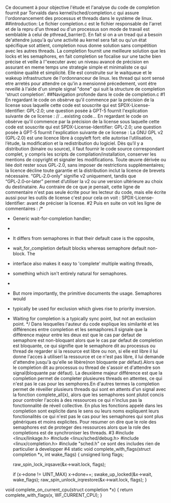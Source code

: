 Ce document à pour objective l'étude et l'analyse du code de completion fournit par Torvalds dans kernel/sched/completion.c qui assure l'ordonnancement des processus et threads dans le système de linux.
##introduction: 
Le fichier completion.c est le fichier responsable de l'arret et de la repru d'un thread ou d'un processus son mode de travail est semblable à celui de pthread_barrier(). En fait si on a un tread qui a besoin de'attendre jusqu'à qu'une activité au kernel sera fait ou qu'un état spécifique sot attient, completion nous donne solution sans compétition avec les autres threads. 
La completion fournit une meilleure solution que les locks et les semaphores, en fait completion se focalise sur une tache bien précise et veille à l''executer avec un niveau avancé de précision en assurant en meme temps une strategie simple et minimaliste ce qui combine qualité et simplicité. 
Elle est construite sur le waitqueue et le wakeup infrastructure de l'ordonnanceur de linux. les thread qui sont sensé etre arretés pour attendre ce qu'in a mensionné précedement, vont étre reveillé à l'aide d'un simple signal "done" qui suit la structure de completion 'struct completion'. 
##Navigation profonde dans le code de completion.c
#1
En regardant le code on obsèrve qu'il commence par la précision de la license sous laquelle cette code est souscrite qui est SPDX-License-Identifier: GPL-2.0; une question posée à GPT-5 fournit l'explication suivante de ce license : 
// ...existing code...
En regardant le code on obsèrve qu'il commence par la précision de la license sous laquelle cette code est souscrite qui est SPDX-License-Identifier: GPL-2.0; une question posée à GPT-5 fournit l'explication suivante de ce license :
La GNU GPL v2 (GPL‑2.0) est une licence libre à copyleft fort: elle autorise l’utilisation, l’étude, la modification et la redistribution du logiciel. Dès qu’il y a distribution (binaire ou source), il faut fournir le code source correspondant complet, y compris les scripts de compilation/installation, conserver les mentions de copyright et signaler les modifications. Toute œuvre dérivée ou liée doit rester sous GPL‑2.0, sans imposer de restrictions supplémentaires; la licence décline toute garantie et la distribution inclut la licence de brevets nécessaire. “GPL‑2.0‑only” signifie v2 uniquement, tandis que “GPL‑2.0‑or‑later” permet d’utiliser la v2 ou une version ultérieure au choix du destinataire.
Au contraire de ce que je pensait, cette ligne de commentaire n'est pas seule écrite pour les lecteur du code, mais elle écrite aussi pour les outils de license c'est pour cela on voit : SPDX-License-Identifier: avant de préciser la license. 
#2 
Puis en suite on voit les ligne de commentaires : 
/*
 * Generic wait-for-completion handler;
 *
 * It differs from semaphores in that their default case is the opposite,
 * wait_for_completion default blocks whereas semaphore default non-block. The
 * interface also makes it easy to 'complete' multiple waiting threads,
 * something which isn't entirely natural for semaphores.
 *
 * But more importantly, the primitive documents the usage. Semaphores would
 * typically be used for exclusion which gives rise to priority inversion.
 * Waiting for completion is a typically sync point, but not an exclusion point.
 */
 Dans lesquelles l'auteur du code explique les similarité et les différences entre completion et les semaphores.Il signale que la différence majeur entre les deux est que le cas par defaut de semaphore est non-bloquant alors que le cas par defaut de completion est bloquante, ce qui signifie que le semaphore dit au processus ou thread de regarder si la resource est libre ou non, si elle est libre il lui donne l'acces à utiliserl la ressource et ce n'est pas libre, il lui demande d'attendre jusqu'à qu'elle se libère(non bloquante par défaut).Alors que le completion dit au processus ou thread de s'assoir et d'attendre son signal(bloquante par défaut). La deuxième majeur différence est que la completion permet de completer plusieures threads en attentes, ce qui n'est pas le cas pour les semphores.En d'autres termes la completion permet de réveiller plusieurs threads qui sont en attents d'un signal avec la fonction complete_all(x), alors que les semaphores sont plutot concis pour controler l'accès à des ressources ce qui n'inclus pas la fonctionnalité de réveil collective. En plus les fonctions appelé dans les completion sont explicite dans le sens ou leurs noms expliquent leurs fonctionalités ce qui n'est pas le cas pour les semaphores qui sont plus génériques et moins explicites. Pour resumer on dire que le role des semaphores est de proteger des ressources alors que la role des completions est de synchroniser les threads. 
 #3 
 #include <linux/linkage.h>
#include <linux/sched/debug.h>
#include <linux/completion.h>
#include "sched.h"
ce sont des includes rien de particulier à developper 
#4
static void complete_with_flags(struct completion *x, int wake_flags)
{
	unsigned long flags;

	raw_spin_lock_irqsave(&x->wait.lock, flags);

	if (x->done != UINT_MAX)
		x->done++;
	swake_up_locked(&x->wait, wake_flags);
	raw_spin_unlock_irqrestore(&x->wait.lock, flags);
}

void complete_on_current_cpu(struct completion *x)
{
	return complete_with_flags(x, WF_CURRENT_CPU);
}



